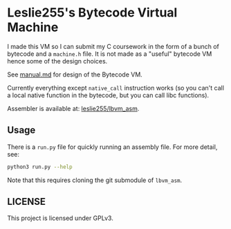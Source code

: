 # Leslie255's Bytecode Virtual Machine

I made this VM so I can submit my C coursework in the form of a bunch of bytecode and a `machine.h` file.
It is not made as a "useful" bytecode VM hence some of the design choices.

See [manual.md](manual.md) for design of the Bytecode VM.

Currently everything except `native_call` instruction works (so you can't call a local native function in the bytecode, but you can call libc functions).

Assembler is available at: [leslie255/lbvm_asm](https://github.com/leslie255/lbvm_asm).

## Usage

There is a `run.py` file for quickly running an assembly file. For more detail, see:

```bash
python3 run.py --help
```

Note that this requires cloning the git submodule of `lbvm_asm`.

## LICENSE

This project is licensed under GPLv3.
